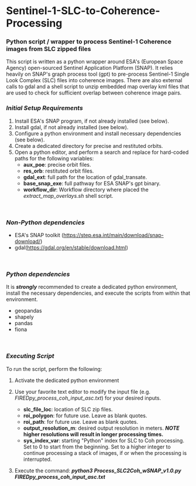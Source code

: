 # Sentinel-1-SLC-to-Coherence-Processing

### Python script / wrapper to process Sentinel-1 Coherence images from SLC zipped files
This script is written as a python wrapper around ESA's (European Space Agency) open-sourced Sentinel Application Platform (SNAP). It relies heavily on SNAP's graph process tool (gpt) to pre-process Sentinel-1 Single Look Complex (SLC) files into coherence images. There are also external calls to gdal and a shell script to unzip embedded map overlay kml files that are used to check for sufficient overlap between coherence image pairs.

### _Initial Setup Requirements_
1) Install ESA's SNAP program, if not already installed (see below).
2) Install gdal, if not already installed (see below).
3) Configure a python environment and install necessary dependencies (see below).
4) Create a dedicated directory for precise and restituted orbits. 
5) Open a python editor, and perform a search and replace for hard-coded paths for the following variables: 
    - **aux_poe**: precise orbit files.
    - **res_orb**: restituted orbit files.
    - **gdal_ext**: full path for the location of gdal_transate.
    - **base_snap_exe**: full pathway for ESA SNAP's gpt binary.
    - **workflow_dir**: Workflow directory where placed the _extract_map_overlays.sh_ shell script. 
<br/>

### _Non-Python dependencies_
- ESA's SNAP toolkit (https://step.esa.int/main/download/snap-download/)
- gdal(https://gdal.org/en/stable/download.html)
<br/>

### _Python dependencies_
It is **_strongly_** recommended to create a dedicated python environment, install the necessary dependencies, and execute the scripts from within that environment.  

- geopandas
- shapely
- pandas
- fiona
<br/>
 
### _Executing Script_
To run the script, perform the following:    

1) Activate the dedicated python environment

2) Use your favorite text editor to modify the input file (e.g. _FIREDpy_process_coh_input_asc.txt_) for your desired inputs. 
    - **slc_file_loc**: location of SLC zip files.
    - **roi_polygon**: for future use. Leave as blank quotes. 
    - **roi_path**: for future use. Leave as blank quotes. 
    - **output_resolution_m**: desired output resolution in meters. **_NOTE_ higher resolutions will result in longer processing times.**
    - **sys_index_var**: starting "Python" index for SLC to Coh processing.  Set to 0 to start from the beginning. Set to a higher integer to continue processing a stack of images, if or when the processing is interrupted. 

3) Execute the command: **_python3_** **_Process_SLC2Coh_wSNAP_v1.0.py_** **_FIREDpy_process_coh_input_asc.txt_**  
       
